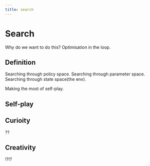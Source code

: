```yaml
---
title: search
---
```

# Search

Why do we want to do this?
Optimisation in the loop.

## Definition

Searching through policy space.
Searching through parameter space.
Searching through state space(the env).

Making the most of self-play.


## Self-play



## Curioity

??


## Creativity

!?!?

